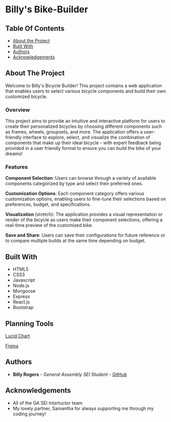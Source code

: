 # Billy's Bike-Builder

## Table Of Contents

* [About the Project](#about-the-project)
* [Built With](#built-with)
* [Authors](#authors)
* [Acknowledgements](#acknowledgements)


## About The Project

Welcome to Billy's Bicycle Builder! This project contains a web application that enables users to select various bicycle components and build their own customized bicycle.



<h3>Overview</h3>


This project aims to provide an intuitive and interactive platform for users to create their personalized bicycles by choosing different components such as frames, wheels, groupsets, and more. The application offers a user-friendly interface to explore, select, and visualize the combination of components that make up their ideal bicycle - with expert feedback being provided in a user friendly format to ensure you can build the bike of your dreams!


<h3>Features</h3>

**Component Selection**: Users can browse through a variety of available components categorized by type and select their preferred ones.

**Customization Options**: Each component category offers various customization options, enabling users to fine-tune their selections based on preferences, budget, and specifications.

**Visualization** (stretch): The application provides a visual representation or render of the bicycle as users make their component selections, offering a real-time preview of the customized bike.

**Save and Share**: Users can save their configurations for future reference or to compare multiple builds at the same time depending on budget.




## Built With

<ul>
<li>HTML5</li>
<li>CSS3</li>
<li>Javascript</li>
<li>Node.js</li>
<li>Mongoose</li>
<li>Express</li>
<li>React.js</li>
<li>Bootstrap</li>
</ul>


## Planning Tools

[Lucid Chart](https://lucid.app/lucidchart/9f8d622d-97aa-49be-86d1-05b115c5fbf9/edit?beaconFlowId=76C3E529F9EEECE2&invitationId=inv_b6ccbadf-4990-447b-afec-debcac40609a&page=0_0#)

[Figma](https://www.figma.com/file/d2Hu60jkIwUXsQGgaihZij/Untitled?type=design&node-id=2-2&mode=design&t=uClCgjL0vWsdyxq6-0)



## Authors

* **Billy Rogers** - *General Assembly SEI Student* - [GitHub](https://github.com/williamrogerschi/)


## Acknowledgements

* All of the GA SEI Intsrtuctor team
* My lovely partner, Samantha for always supporting me through my coding journey!
